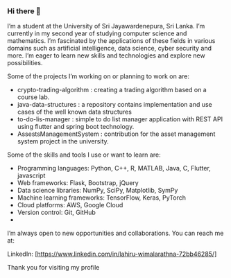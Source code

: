 ### Hi there 👋

I’m a student at the University of Sri Jayawardenepura, Sri Lanka. I’m currently in my second year of studying computer science and mathematics. I’m fascinated by the applications of these fields in various domains such as artificial intelligence, data science, cyber security and more. I’m eager to learn new skills and technologies and explore new possibilities.

Some of the projects I’m working on or planning to work on are:
- crypto-trading-algorithm : creating a trading algorithm based on a course lab.
- java-data-structures : a repository contains implementation and use cases of the well known data structures
- to-do-lis-manager : simple to do list manager application with REST API using flutter and spring boot technology.
- AssestsManagementSystem : contribution for the asset management system project in the university.

Some of the skills and tools I use or want to learn are:

- Programming languages: Python, C++, R, MATLAB, Java, C, Flutter, javascript
- Web frameworks: Flask, Bootstrap, jQuery
- Data science libraries: NumPy, SciPy, Matplotlib, SymPy
- Machine learning frameworks: TensorFlow, Keras, PyTorch
- Cloud platforms: AWS, Google Cloud
- Version control: Git, GitHub
- 
I’m always open to new opportunities and collaborations. You can reach me at:

LinkedIn: [https://www.linkedin.com/in/lahiru-wimalarathna-72bb46285/]

Thank you for visiting my profile 
<!--
**lahiruC22/lahiruC22** is a ✨ _special_ ✨ repository because its `README.md` (this file) appears on your GitHub profile.

Here are some ideas to get you started:

- 🔭 I’m currently working on ...
- 🌱 I’m currently learning ...
- 👯 I’m looking to collaborate on ...
- 🤔 I’m looking for help with ...
- 💬 Ask me about ...
- 📫 How to reach me: ...
- 😄 Pronouns: ...
- ⚡ Fun fact: ...
-->
